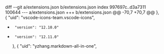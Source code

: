 diff --git a/extensions.json b/extensions.json
index 997697c..d3a7311 100644
--- a/extensions.json
+++ b/extensions.json
@@ -70,7 +70,7 @@
     },
     {
       "uid": "vscode-icons-team.vscode-icons",
-      "version": "12.10.0"
+      "version": "12.11.0"
     },
     {
       "uid": "yzhang.markdown-all-in-one",
